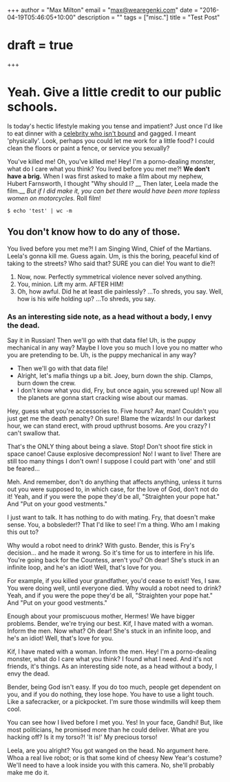 +++
author = "Max Milton"
email = "max@wearegenki.com"
date = "2016-04-19T05:46:05+10:00"
description = ""
tags = ["misc."]
title = "Test Post"
# draft = true

+++

# Yeah. Give a little credit to our public schools.

Is today's hectic lifestyle making you tense and impatient? Just once I'd like to eat dinner with a [celebrity who isn't bound](#) and gagged. I meant 'physically'. Look, perhaps you could let me work for a little food? I could clean the floors or paint a fence, or service you sexually?

You've killed me! Oh, you've killed me! Hey! I'm a porno-dealing monster, what do I care what you think? You lived before you met me?! **We don't have a brig.** When I was first asked to make a film about my nephew, Hubert Farnsworth, I thought "Why should I? __ Then later, Leela made the film.__ *But if I did make it, you can bet there would have been more topless women on motorcycles.* Roll film!

`$ echo 'test' | wc -m`

## You don't know how to do any of those.

You lived before you met me?! I am Singing Wind, Chief of the Martians. Leela's gonna kill me. Guess again. Um, is this the boring, peaceful kind of taking to the streets? Who said that? SURE you can die! You want to die?!

1. Now, now. Perfectly symmetrical violence never solved anything.
2. You, minion. Lift my arm. AFTER HIM!
3. Oh, how awful. Did he at least die painlessly? …To shreds, you say. Well, how is his wife holding up? …To shreds, you say.

### As an interesting side note, as a head without a body, I envy the dead.

Say it in Russian! Then we'll go with that data file! Uh, is the puppy mechanical in any way? Maybe I love you so much I love you no matter who you are pretending to be. Uh, is the puppy mechanical in any way?

* Then we'll go with that data file!
* Alright, let's mafia things up a bit. Joey, burn down the ship. Clamps, burn down the crew.
* I don't know what you did, Fry, but once again, you screwed up! Now all the planets are gonna start cracking wise about our mamas.

Hey, guess what you're accessories to. Five hours? Aw, man! Couldn't you just get me the death penalty? Oh sure! Blame the wizards! In our darkest hour, we can stand erect, with proud upthrust bosoms. Are you crazy? I can't swallow that.

That's the ONLY thing about being a slave. Stop! Don't shoot fire stick in space canoe! Cause explosive decompression! No! I want to live! There are still too many things I don't own! I suppose I could part with 'one' and still be feared…

Meh. And remember, don't do anything that affects anything, unless it turns out you were supposed to, in which case, for the love of God, don't not do it! Yeah, and if you were the pope they'd be all, "Straighten your pope hat." And "Put on your good vestments."

I just want to talk. It has nothing to do with mating. Fry, that doesn't make sense. You, a bobsleder!? That I'd like to see! I'm a thing. Who am I making this out to?

Why would a robot need to drink? With gusto. Bender, this is Fry's decision… and he made it wrong. So it's time for us to interfere in his life. You're going back for the Countess, aren't you? Oh dear! She's stuck in an infinite loop, and he's an idiot! Well, that's love for you.

For example, if you killed your grandfather, you'd cease to exist! Yes, I saw. You were doing well, until everyone died. Why would a robot need to drink? Yeah, and if you were the pope they'd be all, "Straighten your pope hat." And "Put on your good vestments."

Enough about your promiscuous mother, Hermes! We have bigger problems. Bender, we're trying our best. Kif, I have mated with a woman. Inform the men. Now what? Oh dear! She's stuck in an infinite loop, and he's an idiot! Well, that's love for you.

Kif, I have mated with a woman. Inform the men. Hey! I'm a porno-dealing monster, what do I care what you think? I found what I need. And it's not friends, it's things. As an interesting side note, as a head without a body, I envy the dead.

Bender, being God isn't easy. If you do too much, people get dependent on you, and if you do nothing, they lose hope. You have to use a light touch. Like a safecracker, or a pickpocket. I'm sure those windmills will keep them cool.

You can see how I lived before I met you. Yes! In your face, Gandhi! But, like most politicians, he promised more than he could deliver. What are you hacking off? Is it my torso?! 'It is!' My precious torso!

Leela, are you alright? You got wanged on the head. No argument here. Whoa a real live robot; or is that some kind of cheesy New Year's costume? We'll need to have a look inside you with this camera. No, she'll probably make me do it.
